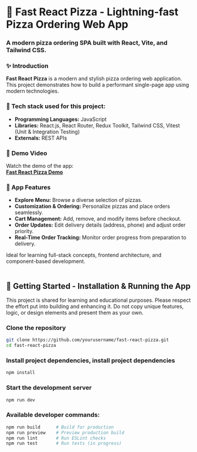
# 🍕 Fast React Pizza - Lightning-fast Pizza Ordering Web App

### A modern pizza ordering SPA built with React, Vite, and Tailwind CSS.


### ✨ Introduction

**Fast React Pizza** is a modern and stylish pizza ordering web application. This project demonstrates how to build a performant single-page app using modern technologies.

### 🔨 Tech stack used for this project:
- **Programming Languages:** JavaScript
- **Libraries:** React.js, React Router, Redux Toolkit, Tailwind CSS, Vitest (Unit & Integration Testing)
- **Externals:** REST APIs
  

### 🎥 **Demo Video**

Watch the demo of the app:  
[**Fast React Pizza Demo**](https://youtu.be/Jaz6gDjBNuk)
<br>

### 🚀 App Features
- **Explore Menu:** Browse a diverse selection of pizzas.
- **Customization & Ordering:** Personalize pizzas and place orders seamlessly.
- **Cart Management:** Add, remove, and modify items before checkout.
- **Order Updates:** Edit delivery details (address, phone) and adjust order priority.
- **Real-Time Order Tracking:** Monitor order progress from preparation to delivery.

Ideal for learning full-stack concepts, frontend architecture, and component-based development.
<br>
<br>


## 🚀 Getting Started - Installation & Running the App
This project is shared for learning and educational purposes. Please respect the effort put into building and enhancing it. Do not copy unique features, logic, or design elements and present them as your own.
<br>

### Clone the repository
```bash
git clone https://github.com/yourusername/fast-react-pizza.git
cd fast-react-pizza
```

### Install project dependencies, install project dependencies
```bash
npm install
```

### Start the development server
```bash
npm run dev
```

### Available developer commands:
```bash
npm run build      # Build for production
npm run preview    # Preview production build
npm run lint       # Run ESLint checks
npm run test       # Run tests (in progress)
```
<br>


